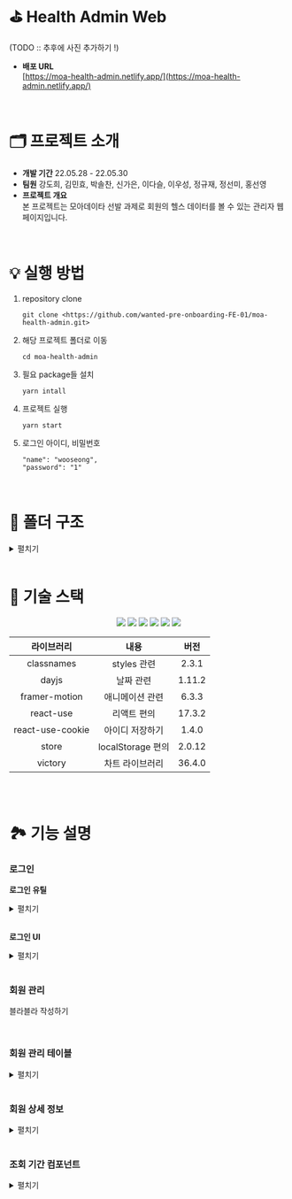 # ⛳ Health Admin Web

(TODO :: 추후에 사진 추가하기 !)

- **배포 URL** <br /> [https://moa-health-admin.netlify.app/](https://moa-health-admin.netlify.app/)

<br />

# 🗂 프로젝트 소개

- **개발 기간** 22.05.28 - 22.05.30
- **팀원** 강도희, 김민효, 박솔찬, 신가은, 이다슬, 이우성, 정규재, 정선미, 홍선영
- **프로젝트 개요** <br />
본 프로젝트는 모아데이타 선발 과제로 회원의 헬스 데이터를 볼 수 있는 관리자 웹페이지입니다.

<br />

# 💡 실행 방법

1. repository clone
    
    ```
    git clone <https://github.com/wanted-pre-onboarding-FE-01/moa-health-admin.git>
    ```
    
2. 해당 프로젝트 폴더로 이동
    
    ```
    cd moa-health-admin
    ```
    
3. 필요 package들 설치
    
    ```
    yarn intall
    ```
    
4. 프로젝트 실행
    
    ```
    yarn start
    ```
5. 로그인 아이디, 비밀번호
    
    ```
    "name": "wooseong",
    "password": "1"
    ```
<br />

# 📁 폴더 구조

<details>
<summary>펼치기</summary>

📦src<br />
 ┣ 📂assets<br />
 ┃ ┗ 📂svgs<br />
 ┃ ┃ ┣ 📜calendar.svg<br />
 ┃ ┃ ┣ 📜circle_check.svg<br />
 ┃ ┃ ┣ 📜circle_exclamation.svg<br />
 ┃ ┃ ┣ 📜circle_info.svg<br />
 ┃ ┃ ┣ 📜hide_password.svg<br />
 ┃ ┃ ┣ 📜house_user_solid.svg<br />
 ┃ ┃ ┣ 📜icon-arrow-down.svg<br />
 ┃ ┃ ┣ 📜icon-arrow-left.svg<br />
 ┃ ┃ ┣ 📜icon-arrow-right.svg<br />
 ┃ ┃ ┣ 📜index.ts<br />
 ┃ ┃ ┣ 📜logout.svg<br />
 ┃ ┃ ┣ 📜show_password.svg<br />
 ┃ ┃ ┣ 📜triangle_exclamation.svg<br />
 ┃ ┃ ┣ 📜user_image.svg<br />
 ┃ ┃ ┗ 📜user_solid.svg<br />
 ┣ 📂components<br />
 ┃ ┣ 📂datePicker<br />
 ┃ ┃ ┣ 📂_shared<br />
 ┃ ┃ ┃ ┣ 📂month<br />
 ┃ ┃ ┃ ┃ ┣ 📜index.tsx<br />
 ┃ ┃ ┃ ┃ ┗ 📜month.module.scss<br />
 ┃ ┃ ┃ ┣ 📜constants.ts<br />
 ┃ ┃ ┃ ┣ 📜index.ts<br />
 ┃ ┃ ┃ ┣ 📜types.d.ts<br />
 ┃ ┃ ┃ ┗ 📜utils.ts<br />
 ┃ ┃ ┣ 📜datePicker.module.scss<br />
 ┃ ┃ ┗ 📜index.tsx<br />
 ┃ ┣ 📂popup<br />
 ┃ ┃ ┣ 📜index.tsx<br />
 ┃ ┃ ┗ 📜popup.module.scss<br />
 ┃ ┣ 📂sideBar<br />
 ┃ ┃ ┣ 📜index.tsx<br />
 ┃ ┃ ┗ 📜sideBar.module.scss<br />
 ┃ ┣ 📂whiteSection<br />
 ┃ ┃ ┣ 📜index.tsx<br />
 ┃ ┃ ┗ 📜whiteSection.module.scss<br />
 ┃ ┗ 📜index.ts<br />
 ┣ 📂constant<br />
 ┃ ┗ 📜key.ts<br />
 ┣ 📂data<br />
 ┃ ┣ 📂heartrate_data<br />
 ┃ ┃ ┣ 📜heartrate_136_0226_유령회원1번.json<br />
 ┃ ┃ ┣ 📜heartrate_136_0308_유령회원1번.json<br />
 ┃ ┃ ┣ 📜heartrate_136_0419_유령회원1번.json<br />
 ┃ ┃ ┣ 📜heartrate_328_0416_유령회원2번.json<br />
 ┃ ┃ ┣ 📜heartrate_328_0419_유령회원2번.json<br />
 ┃ ┃ ┣ 📜heartrate_328_0420_유령회원2번.json<br />
 ┃ ┃ ┣ 📜heartrate_380_0417_유령회원3번.json<br />
 ┃ ┃ ┣ 📜heartrate_380_0418_유령회원3번.json<br />
 ┃ ┃ ┣ 📜heartrate_380_0419_유령회원3번.json<br />
 ┃ ┃ ┗ 📜heartrate_data_total.json<br />
 ┃ ┣ 📂step_data<br />
 ┃ ┃ ┣ 📜member_data.json<br />
 ┃ ┃ ┣ 📜step_136_0226_유령회원1번.json<br />
 ┃ ┃ ┣ 📜step_136_0308_유령회원1번.json<br />
 ┃ ┃ ┣ 📜step_136_0419_유령회원1번.json<br />
 ┃ ┃ ┣ 📜step_328_0416_유령회원2번.json<br />
 ┃ ┃ ┣ 📜step_328_0419_유령회원2번.json<br />
 ┃ ┃ ┣ 📜step_328_0420_유령회원2번.json<br />
 ┃ ┃ ┣ 📜step_380_0417_유령회원3번.json<br />
 ┃ ┃ ┣ 📜step_380_0418_유령회원3번.json<br />
 ┃ ┃ ┣ 📜step_380_0419_유령회원3번.json<br />
 ┃ ┃ ┗ 📜step_data.json<br />
 ┃ ┣ 📜admin_data.json<br />
 ┃ ┗ 📜member_data.json<br />
 ┣ 📂hooks<br />
 ┃ ┣ 📜useLogin.ts<br />
 ┃ ┗ 📜useLogout.ts<br />
 ┣ 📂routes<br />
 ┃ ┣ 📂dashboard<br />
 ┃ ┃ ┣ 📜dashboard.module.scss<br />
 ┃ ┃ ┗ 📜index.tsx<br />
 ┃ ┣ 📂detailMember<br />
 ┃ ┃ ┣ 📂heartRateDataGraph<br />
 ┃ ┃ ┃ ┣ 📜GRAPH_STYLE.ts<br />
 ┃ ┃ ┃ ┣ 📜heartRateDataGraph.module.scss<br />
 ┃ ┃ ┃ ┗ 📜index.tsx<br />
 ┃ ┃ ┣ 📂stepDataGraph<br />
 ┃ ┃ ┃ ┣ 📜GRAPH_STYLE.ts<br />
 ┃ ┃ ┃ ┣ 📜formatGraphData.ts<br />
 ┃ ┃ ┃ ┣ 📜index.tsx<br />
 ┃ ┃ ┃ ┣ 📜stepDataGraph.module.scss<br />
 ┃ ┃ ┃ ┗ 📜type.d.ts<br />
 ┃ ┃ ┣ 📜detailMember.module.scss<br />
 ┃ ┃ ┗ 📜index.tsx<br />
 ┃ ┣ 📂layout<br />
 ┃ ┃ ┣ 📜index.tsx<br />
 ┃ ┃ ┗ 📜layout.module.scss<br />
 ┃ ┣ 📂login<br />
 ┃ ┃ ┣ 📜Checkbox.tsx<br />
 ┃ ┃ ┣ 📜StoreID.tsx<br />
 ┃ ┃ ┣ 📜index.tsx<br />
 ┃ ┃ ┗ 📜login.module.scss<br />
 ┃ ┣ 📂manageMember<br />
 ┃ ┃ ┣ 📂_shared<br />
 ┃ ┃ ┃ ┣ 📂searchMember<br />
 ┃ ┃ ┃ ┃ ┣ 📜index.tsx<br />
 ┃ ┃ ┃ ┃ ┗ 📜searchMember.module.scss<br />
 ┃ ┃ ┃ ┗ 📂showMember<br />
 ┃ ┃ ┃ ┃ ┣ 📜index.tsx<br />
 ┃ ┃ ┃ ┃ ┗ 📜showMember.module.scss<br />
 ┃ ┃ ┣ 📜index.tsx<br />
 ┃ ┃ ┗ 📜manageMember.module.scss<br />
 ┃ ┗ 📜index.tsx<br />
 ┣ 📂states<br />
 ┃ ┣ 📜index.ts<br />
 ┃ ┣ 📜inquiryPeriod.ts<br />
 ┃ ┣ 📜login.ts<br />
 ┃ ┣ 📜searchMemberList.ts<br />
 ┃ ┗ 📜selectMember.ts<br />
 ┣ 📂styles<br />
 ┃ ┣ 📂base<br />
 ┃ ┃ ┣ 📜_fonts.scss<br />
 ┃ ┃ ┣ 📜_more.scss<br />
 ┃ ┃ ┗ 📜_reset.scss<br />
 ┃ ┣ 📂constants<br />
 ┃ ┃ ┣ 📜_colors.scss<br />
 ┃ ┃ ┗ 📜_sizes.scss<br />
 ┃ ┣ 📂mixins<br />
 ┃ ┃ ┣ 📜_flexbox.scss<br />
 ┃ ┃ ┗ 📜_visual.scss<br />
 ┃ ┣ 📜index.js<br />
 ┃ ┗ 📜index.scss<br />
 ┣ 📂types<br />
 ┃ ┣ 📜admin.d.ts<br />
 ┃ ┗ 📜heartRate.d.ts<br />
 ┣ 📂utils<br />
 ┃ ┣ 📜getActiveBtn.ts<br />
 ┃ ┣ 📜getDatesFromStartToLast.ts<br />
 ┃ ┗ 📜login.ts<br />
 ┣ 📜declaration.d.ts<br />
 ┗ 📜index.tsx<br />

</details>

<br />

# 🔨 기술 스택

<div align="center">
<img src="[https://img.shields.io/badge/HTML5-E34F26?style=flat-square&logo=HTML5&logoColor=white](https://img.shields.io/badge/HTML5-E34F26?style=flat-square&logo=HTML5&logoColor=white)"/>
<img src="[https://img.shields.io/badge/CSS3-1572B6?style=flat-square&logo=CSS3&logoColor=white](https://img.shields.io/badge/CSS3-1572B6?style=flat-square&logo=CSS3&logoColor=white)"/>
<img src="[https://img.shields.io/badge/Sass-CC6699?style=flat-square&logo=Sass&logoColor=white](https://img.shields.io/badge/Sass-CC6699?style=flat-square&logo=Sass&logoColor=white)"/>
<img src="[https://img.shields.io/badge/TypeScript-3178C6?style=flat-square&logo=TypeScript&logoColor=white](https://img.shields.io/badge/TypeScript-3178C6?style=flat-square&logo=TypeScript&logoColor=white)"/>
<img src="[https://img.shields.io/badge/React-61DAFB?style=flat-square&logo=React&logoColor=white](https://img.shields.io/badge/React-61DAFB?style=flat-square&logo=React&logoColor=white)"/>
<img src="[https://img.shields.io/badge/Recoil-764ABC?style=flat-square&logo=Recoil&logoColor=white](https://img.shields.io/badge/Recoil-764ABC?style=flat-square&logo=Recoil&logoColor=white)"/>

<br />

|라이브러리|내용|버전|
|:---:|:---:|:---:|
| classnames | styles 관련 | 2.3.1 |
| dayjs | 날짜 관련 | 1.11.2 |
| framer-motion | 애니메이션 관련 | 6.3.3 |
| react-use | 리액트 편의 | 17.3.2 |
| react-use-cookie | 아이디 저장하기 | 1.4.0 |
| store | localStorage 편의 | 2.0.12 |
| victory | 차트 라이브러리 | 36.4.0 |

<br />
</div>

<br />

# 🏞 기능 설명

### 로그인

**로그인 유틸**
<details>
  <summary>펼치기</summary>
로그인 로그아웃을 간단하게 훅스를 사용하는 방식으로 사용할 수 있도록 훅을 작성하여 사용

- 로그인 훅스 (useLogin)
    - 기본적으로 로그인을 수행하는 util을 작성
    - 로그인 훅스에서 로그인 util을 사용하여 결과에 따라 로그인 상태를 변경하는 로직을 수행
    - 아이디, 비밀번호, 실패 핸들러 총 3개의 인자를 전달받아 로그인 유틸의 수행 결과에 따라 진행됨

<br />

- 로그아웃 훅스 (useLogout)
    - 간단하게 로그아웃 훅을 통해 이벤트가 발생하면 한 번에 로그아웃 처리를 진행
    - 로그인 정보를 로컬스토리지에서 저장하기 때문에 로컬 스토리에서 데이터를 제거
    - 이후, 로그인 상태를 변경하여 페에지가 로그인 페이지로 전환됨
        - 상태가 비로그인 상태이기 때문
</details>

<br />

**로그인 UI**
<details>
  <summary>펼치기</summary>
로그인 UI 및 관련된 기능을 구현  

- validation

  - 아이디 및 비밀 번호를 미입력시 focus out 및 로그인 버튼을 누를 때 미입력된 요소에 경고 메세지를 요소 하단에 표시한다.
  - 미입력된 요소가 있다면 버튼의 스타일이 활성화되지 않으며 버튼을 누르더라도 요소 하단에 경고 메세지만 표시하고 로그인 요청을 보내지 않는다.


- 아이디 저장하기

  - 아이디 저장하기를 체크하면 로그인 로직을 통해 로그인이 성공했을 때 쿠키에 해당 아이디를 저장하고 다른 아이디로 새로 로그인할 경우 쿠키 값을 갱신한다.
  - 아이디 저장하기를 해제한다면 저장되어 있는 쿠키를 만료시킨다.
</details>

<br>

### 회원 관리
블라블라 작성하기


<br />

### 회원 관리 테이블
<details>
  <summary>펼치기</summary>

  - 검색 조건에 따른 검색 결과를 Table 태그를 사용해 출력
  
```tsx
const originMembers = useRecoilValue(searchMemberList);
const members = originMembers as IMember[];

...중략...

<p>전체 총 {members.length}명의 회원이 검색되었습니다.</p>
<div className={styles.tableWrapper}>
  <table>
    <thead>
      <tr>
        {header.map((headerName, index) => {
          const key = `${headerName}-${index}`;
          return <th key={key}>{headerName}</th>;
        })}
      </tr>
    </thead>
    <tbody>
      {members.map((member, index) => {
        const key = `${member}-${index}`;
        return (
          <tr key={key}>
            <td>{member.id}</td>
            <td>{member.crt_ymdt}</td>
            <td>{member.username}</td>
            <td>
              <Link to='/detailMember'>
                <button type='button' onClick={() => setSelectMember(member)}>
                  상세보기
                </button>
              </Link>
            </td>
          </tr>
        );
      })}
    </tbody>
  </table>
</div>
```

  - 특정 회원의 `상세보기` 버튼을 클릭하면 해당 회원의 정보를 Recoil에 담은 후 해당 회원의 상세 정보 페이지로 이동

```tsx
export interface IMember {
  id: number;
  username: string;
  crt_ymdt: string;
}

export const selectMemberState = atom<IMember>({
  key: '#selectMemberState',
  default: {
    id: 0,
    username: '',
    crt_ymdt: '',
  },
});
```
```tsx
const [, setSelectMember] = useRecoilState(selectMemberState);
```

</details>

<br />

### 회원 상세 정보

<details>
  <summary>펼치기</summary>
- 회원 정보 테이블
    - '회원 관리'페이지에서 관리자가 선택한 회원 정보 출력

<br />

- 심박수 그래프
    - date picker로 선택된 날짜(startData,endDate) 값을 받아 해당되는 날짜의 심박수를 그래프로 표시
    - 선택한 기간이 하루일 때, 10분 단위로 심박수 표시
    - 선택한 기간이 2일 이상일 때, 일 단위로 심박수 표시
</details>


<br />


### 조회 기간 컴포넌트

<details>
<summary>펼치기</summary>

[https://user-images.githubusercontent.com/69146527/171102893-05149745-c2e8-4383-941e-f893eb60d659.mov](https://user-images.githubusercontent.com/69146527/171102893-05149745-c2e8-4383-941e-f893eb60d659.mov)

👉 [자세히 보기](https://github.com/wanted-pre-onboarding-FE-01/moa-health-admin/blob/main/report/%EC%A0%95%EC%84%A0%EB%AF%B8%20-%20%EC%A1%B0%ED%9A%8C%20%EA%B8%B0%EA%B0%84%20%EC%BB%B4%ED%8F%AC%EB%84%8C%ED%8A%B8.md)

- No Library

    - 직접 만든 date-range-picker
    - 이유: 최대한 기획된 디자인과 기능에 맞추기 위하여
- 3개의 퀵버튼(`오늘`, `1주일`, `전체`) 구현
- 페이지별 재사용
    - 회원 관리 페이지, 그래프 2개(심박 수, 걸음 수)
    - 개별적인 날짜 조회 가능 (컴포넌트별 state 모두 분리)
- UI와 기능의 파일 분리
- 정확한 날짜 표출
    - 표출되는 날짜에는 해당 날짜의 `연/월/일` 정보 보유 (단순 숫자 노출 x)
    - 코드 (한 달의 주차 별 날짜 배열 산출 방법)
        
        ```tsx
        export const converteDate = (assignedDay: Dayjs) => {
          const firstWeek = assignedDay.startOf('month').week();
        
          const dates: Dayjs[] = Array.from(
            { length: assignedDay.daysInMonth() + assignedDay.startOf('month').day() },
            (v, index) => assignedDay.startOf('year').week(firstWeek).startOf('week').add(index, 'day')
          );
        
          const init: Dayjs[][] = [];
        
          let rowIdx = -1;
          return dates.reduce((acc, cur, i) => {
            if (!(i % 7)) {
              acc.push([cur]);
              rowIdx += 1;
            } else {
              acc[rowIdx].push(cur);
            }
            return acc;
          }, init);
        };
        
        ```
        

</details>
